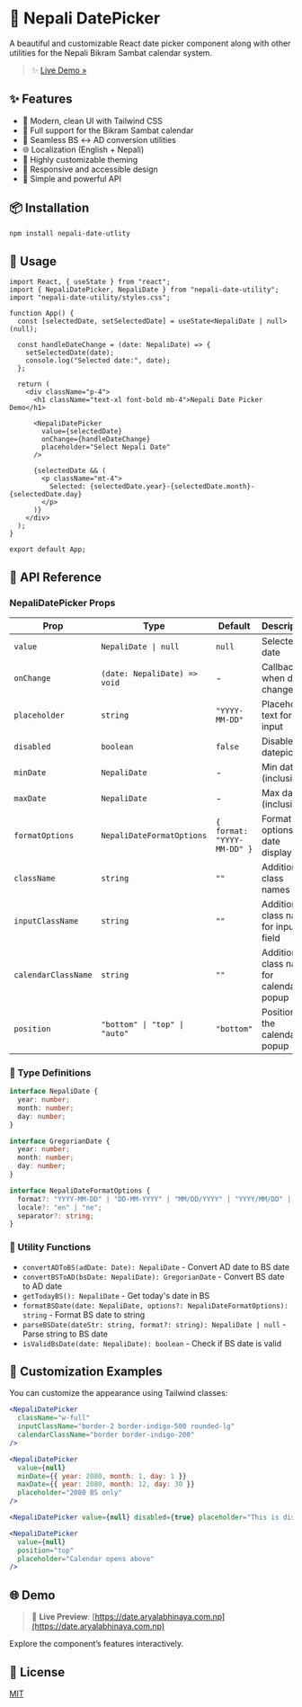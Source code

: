 # 🌸 Nepali DatePicker

A beautiful and customizable React date picker component along with other utilities for the Nepali Bikram Sambat calendar system.

> ✨ [Live Demo »](https://date.aryalabhinaya.com.np)

## ✨ Features

- 🌿 Modern, clean UI with Tailwind CSS
- 📅 Full support for the Bikram Sambat calendar
- 🔁 Seamless BS ↔ AD conversion utilities
- 🌐 Localization (English + Nepali)
- 🎨 Highly customizable theming
- 📱 Responsive and accessible design
- 🧠 Simple and powerful API

## 📦 Installation

```bash
npm install nepali-date-utlity
```

## 🚀 Usage

```tsx
import React, { useState } from "react";
import { NepaliDatePicker, NepaliDate } from "nepali-date-utility";
import "nepali-date-utility/styles.css";

function App() {
  const [selectedDate, setSelectedDate] = useState<NepaliDate | null>(null);

  const handleDateChange = (date: NepaliDate) => {
    setSelectedDate(date);
    console.log("Selected date:", date);
  };

  return (
    <div className="p-4">
      <h1 className="text-xl font-bold mb-4">Nepali Date Picker Demo</h1>

      <NepaliDatePicker
        value={selectedDate}
        onChange={handleDateChange}
        placeholder="Select Nepali Date"
      />

      {selectedDate && (
        <p className="mt-4">
          Selected: {selectedDate.year}-{selectedDate.month}-{selectedDate.day}
        </p>
      )}
    </div>
  );
}

export default App;
```

## 🧾 API Reference

### NepaliDatePicker Props

| Prop                | Type                          | Default                    | Description                              |
| ------------------- | ----------------------------- | -------------------------- | ---------------------------------------- |
| `value`             | `NepaliDate \| null`          | `null`                     | Selected date                            |
| `onChange`          | `(date: NepaliDate) => void`  | -                          | Callback when date changes               |
| `placeholder`       | `string`                      | `"YYYY-MM-DD"`             | Placeholder text for input               |
| `disabled`          | `boolean`                     | `false`                    | Disable the datepicker                   |
| `minDate`           | `NepaliDate`                  | -                          | Min date (inclusive)                     |
| `maxDate`           | `NepaliDate`                  | -                          | Max date (inclusive)                     |
| `formatOptions`     | `NepaliDateFormatOptions`     | `{ format: "YYYY-MM-DD" }` | Format options for date display          |
| `className`         | `string`                      | `""`                       | Additional class names                   |
| `inputClassName`    | `string`                      | `""`                       | Additional class name for input field    |
| `calendarClassName` | `string`                      | `""`                       | Additional class name for calendar popup |
| `position`          | `"bottom" \| "top" \| "auto"` | `"bottom"`                 | Position of the calendar popup           |

### 🧱 Type Definitions

```typescript
interface NepaliDate {
  year: number;
  month: number;
  day: number;
}

interface GregorianDate {
  year: number;
  month: number;
  day: number;
}

interface NepaliDateFormatOptions {
  format?: "YYYY-MM-DD" | "DD-MM-YYYY" | "MM/DD/YYYY" | "YYYY/MM/DD" | string;
  locale?: "en" | "ne";
  separator?: string;
}
```

### 🔧 Utility Functions

- `convertADToBS(adDate: Date): NepaliDate` - Convert AD date to BS date
- `convertBSToAD(bsDate: NepaliDate): GregorianDate` - Convert BS date to AD date
- `getTodayBS(): NepaliDate` - Get today's date in BS
- `formatBSDate(date: NepaliDate, options?: NepaliDateFormatOptions): string` - Format BS date to string
- `parseBSDate(dateStr: string, format?: string): NepaliDate | null` - Parse string to BS date
- `isValidBsDate(date: NepaliDate): boolean` - Check if BS date is valid

## 🎨 Customization Examples

You can customize the appearance using Tailwind classes:

```jsx
<NepaliDatePicker
  className="w-full"
  inputClassName="border-2 border-indigo-500 rounded-lg"
  calendarClassName="border border-indigo-200"
/>
```

```jsx
<NepaliDatePicker
  value={null}
  minDate={{ year: 2080, month: 1, day: 1 }}
  maxDate={{ year: 2080, month: 12, day: 30 }}
  placeholder="2080 BS only"
/>
```

```jsx
<NepaliDatePicker value={null} disabled={true} placeholder="This is disabled" />
```

```jsx
<NepaliDatePicker
  value={null}
  position="top"
  placeholder="Calendar opens above"
/>
```

## 🌐 Demo

> 📍 **Live Preview**: [https://date.aryalabhinaya.com.np](https://date.aryalabhinaya.com.np)

Explore the component’s features interactively.

## 📄 License

[MIT](./LICENSE)
